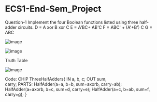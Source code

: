 # ECS1-End-Sem_Project

Question-1
Implement the four Boolean functions listed using three half-adder circuits. 
D = A xor B xor C 
E = A'BC+ AB'C 
F = ABC' + (A'+B') C
G = ABC

![image](https://github.com/Siddhartha80/ECS1-End-Sem_Project/assets/133953774/ab3ab130-31ce-488f-8bbe-45fec84ab4be)

![image](https://github.com/Siddhartha80/ECS1-End-Sem_Project/assets/133953774/88ac9892-2583-470c-b848-fc1187c96838)

Truth Table


![image](https://github.com/Siddhartha80/ECS1-End-Sem_Project/assets/133953774/15ff8b4e-77d7-43cf-a281-a1a6cf1fc39e)

Code:
CHIP ThreeHalfAdders{
      IN  a, b, c;
    OUT sum,   
        carry; 
    PARTS:
    HalfAdder(a=a,        b=b,    sum=axorb,          carry=ab);
    HalfAdder(a=axorb, b=c,    sum=d,   carry=e);
    HalfAdder(a=c,        b=ab,  sum=f,        carry=g);
}



